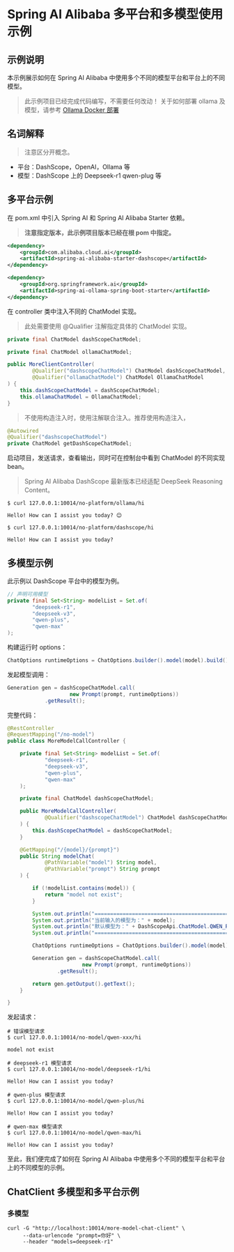 # Spring AI Alibaba 多平台和多模型使用示例

## 示例说明

本示例展示如何在 Spring AI Alibaba 中使用多个不同的模型平台和平台上的不同模型。

> 此示例项目已经完成代码编写，不需要任何改动！
> 关于如何部署 ollama 及模型，请参考 [Ollama Docker 部署](../docker-compose/ollama/README.md)

## 名词解释

> 注意区分开概念。

* 平台：DashScope，OpenAI，Ollama 等
* 模型：DashScope 上的 Deepseek-r1 qwen-plug 等

## 多平台示例

在 pom.xml 中引入 Spring AI 和 Spring AI Alibaba Starter 依赖。

> **注意指定版本，此示例项目版本已经在根 pom 中指定。**

```xml
<dependency>
    <groupId>com.alibaba.cloud.ai</groupId>
    <artifactId>spring-ai-alibaba-starter-dashscope</artifactId>
</dependency>

<dependency>
    <groupId>org.springframework.ai</groupId>
    <artifactId>spring-ai-ollama-spring-boot-starter</artifactId>
</dependency>
```

在 controller 类中注入不同的 ChatModel 实现。

> 此处需要使用 @Qualifier 注解指定具体的 ChatModel 实现。

```java
private final ChatModel dashScopeChatModel;

private final ChatModel ollamaChatModel;

public MoreClientController(
        @Qualifier("dashscopeChatModel") ChatModel dashScopeChatModel,
        @Qualifier("ollamaChatModel") ChatModel OllamaChatModel
) {
    this.dashScopeChatModel = dashScopeChatModel;
    this.ollamaChatModel = OllamaChatModel;
}
```

> 不使用构造注入时，使用注解联合注入。推荐使用构造注入，

```java
@Autowired
@Qualifier("dashscopeChatModel")
private ChatModel getDashScopeChatModel;
```

启动项目，发送请求，查看输出，同时可在控制台中看到 ChatModel 的不同实现 bean。

> Spring AI Alibaba DashScope 最新版本已经适配 DeepSeek Reasoning Content。

```shell
$ curl 127.0.0.1:10014/no-platform/ollama/hi

Hello! How can I assist you today? 😊

$ curl 127.0.0.1:10014/no-platform/dashscope/hi

Hello! How can I assist you today?
```

## 多模型示例

此示例以 DashScope 平台中的模型为例。

```java
// 声明可用模型
private final Set<String> modelList = Set.of(
        "deepseek-r1",
        "deepseek-v3",
        "qwen-plus",
        "qwen-max"
);
```

构建运行时 options：

```java
ChatOptions runtimeOptions = ChatOptions.builder().model(model).build();
```

发起模型调用：

```java
Generation gen = dashScopeChatModel.call(
                    new Prompt(prompt, runtimeOptions))
            .getResult();
```

完整代码：

```java
@RestController
@RequestMapping("/no-model")
public class MoreModelCallController {

	private final Set<String> modelList = Set.of(
			"deepseek-r1",
			"deepseek-v3",
			"qwen-plus",
			"qwen-max"
	);

	private final ChatModel dashScopeChatModel;

	public MoreModelCallController(
			@Qualifier("dashscopeChatModel") ChatModel dashScopeChatModel
	) {
		this.dashScopeChatModel = dashScopeChatModel;
	}

	@GetMapping("/{model}/{prompt}")
	public String modelChat(
			@PathVariable("model") String model,
			@PathVariable("prompt") String prompt
	) {

		if (!modelList.contains(model)) {
			return "model not exist";
		}

		System.out.println("===============================================");
		System.out.println("当前输入的模型为：" + model);
		System.out.println("默认模型为：" + DashScopeApi.ChatModel.QWEN_PLUS.getModel());
		System.out.println("===============================================");

		ChatOptions runtimeOptions = ChatOptions.builder().model(model).build();

		Generation gen = dashScopeChatModel.call(
						new Prompt(prompt, runtimeOptions))
				.getResult();

		return gen.getOutput().getText();
	}

}
```

发起请求：

```shell
# 错误模型请求
$ curl 127.0.0.1:10014/no-model/qwen-xxx/hi

model not exist

# deepseek-r1 模型请求
$ curl 127.0.0.1:10014/no-model/deepseek-r1/hi

Hello! How can I assist you today?

# qwen-plus 模型请求
$ curl 127.0.0.1:10014/no-model/qwen-plus/hi

Hello! How can I assist you today?

# qwen-max 模型请求
$ curl 127.0.0.1:10014/no-model/qwen-max/hi

Hello! How can I assist you today?
```

至此，我们便完成了如何在 Spring AI Alibaba 中使用多个不同的模型平台和平台上的不同模型的示例。

## ChatClient 多模型和多平台示例

### 多模型

```shell
curl -G "http://localhost:10014/more-model-chat-client" \
     --data-urlencode "prompt=你好" \
     --header "models=deepseek-r1"
```
